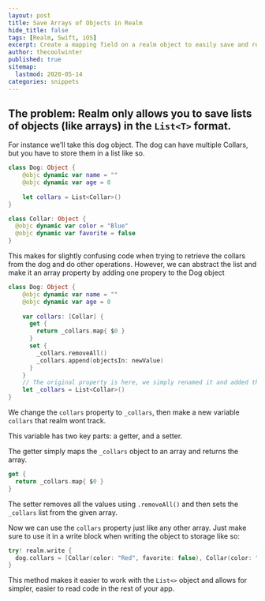 ```yaml
---
layout: post
title: Save Arrays of Objects in Realm
hide_title: false
tags: [Realm, Swift, iOS]
excerpt: Create a mapping field on a realm object to easily save and retrieve arrays of anything from a realm object.
author: thecoolwinter
published: true
sitemap:
  lastmod: 2020-05-14
categories: snippets
---
```


## The problem: Realm only allows you to save lists of objects (like arrays) in the `List<T>` format.

For instance we'll take this dog object. The dog can have multiple Collars, but you have to store them in a list like so.

```swift
class Dog: Object {
    @objc dynamic var name = ""
    @objc dynamic var age = 0
  
  	let collars = List<Collar>()
}

class Collar: Object {
  @objc dynamic var color = "Blue"
  @objc dynamic var favorite = false
}
```

This makes for slightly confusing code when trying to retrieve the collars from the dog and do other operations. However, we can abstract the list and make it an array property by adding one propery to the Dog object

```swift
class Dog: Object {
    @objc dynamic var name = ""
    @objc dynamic var age = 0
  
  	var collars: [Collar] {
      get {
        return _collars.map{ $0 }
      }
      set {
        _collars.removeAll()
        _collars.append(objectsIn: newValue)
      }
    }
  	// The original property is here, we simply renamed it and added the above collar variable.
  	let _collars = List<Collar>()
}
```

We change the `collars` property to `_collars`, then make a new variable `collars` that realm wont track. 

This variable has two key parts: a getter, and a setter.

The getter simply maps the `_collars` object to an array and returns the array.

```swift
get {
  return _collars.map{ $0 }
}
```

The setter removes all the values using `.removeAll()` and then sets the `_collars` list from the given array.

Now we can use the `collars` property just like any other array. Just make sure to use it in a write block when writing the object to storage like so:

```swift
try! realm.write {
  dog.collars = [Collar(color: "Red", favorite: false), Collar(color: "Blue", favorite: true)]
}
```

This method makes it easier to work with the `List<>` object and allows for simpler, easier to read code in the rest of your app.